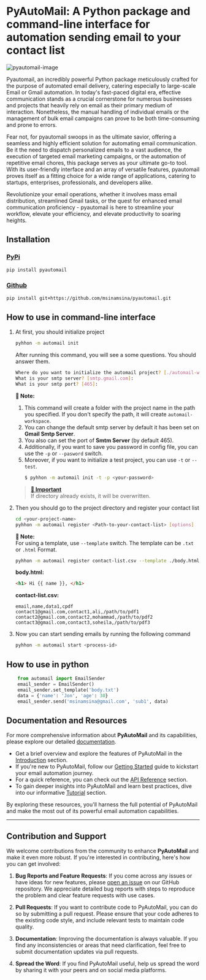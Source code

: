 # PyAutoMail: A Python package and command-line interface for automation sending email to your contact list


![pyautomail-image](./docs/_static/automail-logo.png)


Pyautomail, an incredibly powerful Python package meticulously crafted for the purpose of automated email delivery, catering especially to large-scale Email or Gmail automation. In today's fast-paced digital era, effective communication stands as a crucial cornerstone for numerous businesses and projects that heavily rely on email as their primary medium of interaction. Nonetheless, the manual handling of individual emails or the management of bulk email campaigns can prove to be both time-consuming and prone to errors.

Fear not, for pyautomail swoops in as the ultimate savior, offering a seamless and highly efficient solution for automating email communication. Be it the need to dispatch personalized emails to a vast audience, the execution of targeted email marketing campaigns, or the automation of repetitive email chores, this package serves as your ultimate go-to tool. With its user-friendly interface and an array of versatile features, pyautomail proves itself as a fitting choice for a wide range of applications, catering to startups, enterprises, professionals, and developers alike.

Revolutionize your email operations, whether it involves mass email distribution, streamlined Gmail tasks, or the quest for enhanced email communication proficiency - pyautomail is here to streamline your workflow, elevate your efficiency, and elevate productivity to soaring heights.


## Installation

### [PyPi](https://pypi.org/project/pyautomail/)
```bash
pip install pyautomail
```

### [Github](https://github.com/msinamsina/pyautomail.git)
```bash
pip install git+https://github.com/msinamsina/pyautomail.git
```

## How to use in command-line interface

1. At first, you should initialize project
    ```bash
    pyhhon -m automail init
    ```
    
   After running this command, you will see a some questions. You should answer them.
    
   ```bash
   Where do you want to initialize the automail project? [./automail-workspace]
   What is your smtp server? [smtp.gmail.com]:
   What is your smtp port? [465]:
   ```
   
    **📘 Note:**   
    1. This command will create a folder with the project name in the path you specified. 
    If you don't specify the path, it will create ```automail-workspace```.  
    2. You can change the default smtp server by default it has been set on **Gmail Smtp Server**. 
    3. You also can set the port of **Smtm Server** (by default 465).
    4. Additionally, if you want to save you password in config file, you can use the ```-p``` or 
   ```--pasword``` switch.
    5. Moreover, if you want to initialize a test project, you can use ```-t``` or ```--test```. 
       ```bash
       $ pyhhon -m automail init -t -p <your-password>
       ```

   > **[📙 Important]()**  
   > If directory already exists, it will be overwritten.
   
1. Then you should go to the project directory and register your contact list
    ```bash
    cd <your-project-name>
    pyhhon -m automail register <Path-to-your-contact-list> [options]
   ```
   **📘 Note:**   
   For using a template, use ```--template``` switch. The template can be ```.txt``` or ```.html```
   Format.
   ```bash
   pyhhon -m automail register contact-list.csv --template ./body.html
   ```
   **body.html:**
   ```html
   <h1> Hi {{ name }}, </h1>
   ```
   **contact-list.csv:**
   ```csv
   email,name,data1,cpdf
   contact1@gmail.com,contact1,ali,/path/to/pdf1
   contact2@gmail.com,contact2,mohammad,/path/to/pdf2
   contact3@gmail.com,contact3,soheila,/path/to/pdf3
   ```
   
1. Now you can start sending emails by running the following command
   ```bash
   pyhhon -m automail start <process-id>
   ```
   
## How to use in python
```python
    from automail import EmailSender
    email_sender = EmailSender()
    email_sender.set_template('body.txt')
    data = {'name': 'Jon', 'age': 30}
    email_sender.send('msinamsina@gmail.com', 'sub1', data)
```

## Documentation and Resources

For more comprehensive information about **PyAutoMail** and its capabilities, please explore our detailed [documentation](https://pyautomail.readthedocs.io/en/latest/).

- Get a brief overview and explore the features of PyAutoMail in the [Introduction](https://pyautomail.readthedocs.io/en/latest/introduction.html) section.
- If you're new to PyAutoMail, follow our [Getting Started](https://pyautomail.readthedocs.io/en/latest/getting-started.html) guide to kickstart your email automation journey.
- For a quick reference, you can check out the [API Reference](https://pyautomail.readthedocs.io/en/latest/api/index.html) section.
- To gain deeper insights into PyAutoMail and learn best practices, dive into our informative [Tutorial](https://pyautomail.readthedocs.io/en/latest/tutorial/index.html) section.

By exploring these resources, you'll harness the full potential of PyAutoMail and make the most out of its powerful email automation capabilities.

---

## Contribution and Support

We welcome contributions from the community to enhance **PyAutoMail** and make it even more robust. If you're interested in contributing, here's how you can get involved:

1. **Bug Reports and Feature Requests**: If you come across any issues or have ideas for new features, please [open an issue](https://github.com/msinamsina/automail/issues) on our GitHub repository. We appreciate detailed bug reports with steps to reproduce the problem and clear feature requests with use cases.

2. **Pull Requests**: If you want to contribute code to PyAutoMail, you can do so by submitting a pull request. Please ensure that your code adheres to the existing code style, and include relevant tests to maintain code quality.

3. **Documentation**: Improving the documentation is always valuable. If you find any inconsistencies or areas that need clarification, feel free to submit documentation updates via pull requests.

4. **Spread the Word**: If you find PyAutoMail useful, help us spread the word by sharing it with your peers and on social media platforms.
